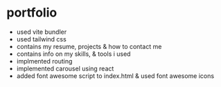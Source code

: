 # portfolio
- used vite bundler
- used tailwind css 
- contains my resume, projects & how to contact me
- contains info on my skills, & tools i used
- implmented routing
- implemented carousel using react
- added font awesome script to index.html & used font awesome icons
